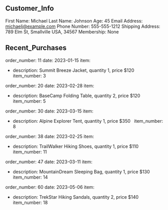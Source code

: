 ## Customer_Info

First Name: Michael 
Last Name: Johnson 
Age: 45 
Email Address: michaelj@example.com 
Phone Number: 555-555-1212 
Shipping Address: 789 Elm St,  Smallville USA, 34567 
Membership: None 

## Recent_Purchases

order_number: 11 
date: 2023-01-15 
item:
- description:  Summit Breeze Jacket, quantity 1, price $120 
  item_number: 3 

order_number: 20 
date: 2023-02-28 
item:
- description:  BaseCamp Folding Table, quantity 2, price $120 
  item_number: 5 

order_number: 30 
date: 2023-03-15 
item:
- description:  Alpine Explorer Tent, quantity 1, price $350 
  item_number: 8 

order_number: 38 
date: 2023-02-25 
item:
- description:  TrailWalker Hiking Shoes, quantity 1, price $110 
  item_number: 11 

order_number: 47 
date: 2023-03-11 
item:
- description:  MountainDream Sleeping Bag, quantity 1, price $130 
  item_number: 14 

order_number: 60 
date: 2023-05-06 
item:
- description:  TrekStar Hiking Sandals, quantity 2, price $140 
  item_number: 18 


